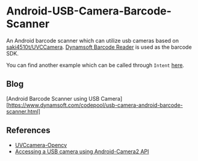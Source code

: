 # Android-USB-Camera-Barcode-Scanner

An Android barcode scanner which can utilize usb cameras based on [saki4510t/UVCCamera](https://github.com/saki4510t/UVCCamera). [Dynamsoft Barcode Reader](https://www.dynamsoft.com/barcode-reader/overview/) is used as the barcode SDK.

You can find another example which can be called through `Intent` [here](https://github.com/xulihang/Android-USB-Camera-Barcode-Scanner).

## Blog

[Android Barcode Scanner using USB Camera][https://www.dynamsoft.com/codepool/usb-camera-android-barcode-scanner.html]

## References

* [UVCcamera-Opencv
](https://github.com/o0olele/UVCcamera-Opencv)
* [Accessing a USB camera using Android-Camera2 API](https://stackoverflow.com/questions/57846505/accessing-a-usb-camera-using-android-camera2-api)